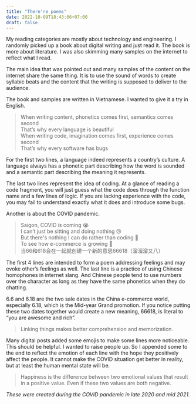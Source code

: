 ```yaml
---
title: "There're poems"
date: 2022-10-09T18:43:06+07:00
draft: false
---
```


My reading categories are mostly about technology and engineering. I randomly picked up a book about digital writing and just read it. The book is more about literature. I was also skimming many samples on the internet to reflect what I read.

The main idea that was pointed out and many samples of the content on the internet share the same thing. It is to use the sound of words to create syllabic beats and the content that the writing is supposed to deliver to the audience.

The book and samples are written in Vietnamese. I wanted to give it a try in English.

> When writing content, phonetics comes first, semantics comes second\
> That’s why every language is beautiful\
> When writing code, imagination comes first, experience comes second\
> That’s why every software has bugs
>

For the first two lines, a language indeed represents a country’s culture. A language always has a phonetic part describing how the word is sounded and a semantic part describing the meaning it represents.

The last two lines represent the idea of coding. At a glance of reading a code fragment, you will just guess what the code does through the function name and a few lines of logic. If you are lacking experience with the code, you may fail to understand exactly what it does and introduce some bugs.

Another is about the COVID pandemic.

> Saigon, COVID is coming 😭\
> I can’t just be sitting and doing nothing 😢\
> But there's nothing I can do rather than coding 🤣\
> To see how e-commerce is growing 🥳\
> 当66和618合在一起就创建一个新的意思66618（溜溜溜又八）
>

The first 4 lines are intended to form a poem addressing feelings and may evoke other’s feelings as well. The last line is a practice of using Chinese homophones in internet slang. And Chinese people tend to use numbers over the character as long as they have the same phonetics when they do chatting.

6.6 and 6.18 are the two sale dates in the China e-commerce world, especially 6.18, which is the Mid-year Grand promotion. If you notice putting these two dates together would create a new meaning, 66618, is literal to “you are awesome and rich”.

> Linking things makes better comprehension and memorization.
> 

Many digital posts added some emojis to make some lines more noticeable. This should be helpful. I wanted to raise people up. So I appended some to the end to reflect the emotion of each line with the hope they positively affect the people. It cannot make the COVID situation get better in reality, but at least the human mental state will be.

> Happiness is the difference between two emotional values that result in a positive value. Even if these two values are both negative.
>

*These were created during the COVID pandemic in late 2020 and mid 2021.*
